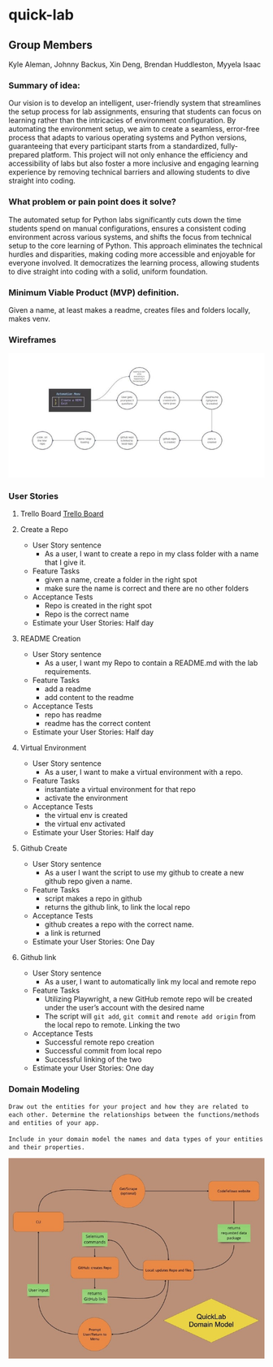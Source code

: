 # quick-lab

## Group Members

Kyle Aleman, Johnny Backus, Xin Deng, Brendan Huddleston, Myyela Isaac

### Summary of idea:

Our vision is to develop an intelligent, user-friendly system that streamlines the setup process for lab assignments, ensuring that students can focus on learning rather than the intricacies of environment configuration. By automating the environment setup, we aim to create a seamless, error-free process that adapts to various operating systems and Python versions, guaranteeing that every participant starts from a standardized, fully-prepared platform. This project will not only enhance the efficiency and accessibility of labs but also foster a more inclusive and engaging learning experience by removing technical barriers and allowing students to dive straight into coding.

### What problem or pain point does it solve?

The automated setup for Python labs significantly cuts down the time students spend on manual configurations, ensures a consistent coding environment across various systems, and shifts the focus from technical setup to the core learning of Python. This approach eliminates the technical hurdles and disparities, making coding more accessible and enjoyable for everyone involved. It democratizes the learning process, allowing students to dive straight into coding with a solid, uniform foundation.

### Minimum Viable Product (MVP) definition.

Given a name, at least makes a readme, creates files and folders locally, makes venv.

### Wireframes

![Wireframe](assets/wireframe.jpeg)

### User Stories

1. Trello Board
   [Trello Board](https://trello.com/b/47nPPkMO/401-python-midterm)

1. Create a Repo

   - User Story sentence
     - As a user, I want to create a repo in my class folder with a name that I give it.
   - Feature Tasks
     - given a name, create a folder in the right spot
     - make sure the name is correct and there are no other folders
   - Acceptance Tests
     - Repo is created in the right spot
     - Repo is the correct name
   - Estimate your User Stories: Half day

1. README Creation

   - User Story sentence
     - As a user, I want my Repo to contain a README.md with the lab requirements.
   - Feature Tasks
     - add a readme
     - add content to the readme
   - Acceptance Tests
     - repo has readme
     - readme has the correct content
   - Estimate your User Stories: Half day

1. Virtual Environment

   - User Story sentence
     - As a user, I want to make a virtual environment with a repo.
   - Feature Tasks
     - instantiate a virtual environment for that repo
     - activate the environment
   - Acceptance Tests
     - the virtual env is created
     - the virtual env activated
   - Estimate your User Stories: Half day

1. Github Create

   - User Story sentence
     - As a user I want the script to use my github to create a new github repo given a name.
   - Feature Tasks
     - script makes a repo in github
     - returns the github link, to link the local repo
   - Acceptance Tests
     - github creates a repo with the correct name.
     - a link is returned
   - Estimate your User Stories: One Day

1. Github link

   - User Story sentence
     - As a user, I want to automatically link my local and remote repo
   - Feature Tasks
     - Utilizing Playwright, a new GitHub remote repo will be created under the user’s account with the desired name
     - The script will `git add`, `git commit` and `remote add origin` from the local repo to remote. Linking the two
   - Acceptance Tests
     - Successful remote repo creation
     - Successful commit from local repo
     - Successful linking of the two
   - Estimate your User Stories: One day

### Domain Modeling

```
Draw out the entities for your project and how they are related to each other. Determine the relationships between the functions/methods and entities of your app.

Include in your domain model the names and data types of your entities and their properties.
```

   ![Miro Domain Model](assets/domain-model.jpeg)

<!-- ### Using a Database? Make an Database Schema Diagram ?

If you are using a database of any kind in your project, draft out what your schema will look like by creating a diagram of all your application data models, each in it’s own collection (or table).

Be sure to identify the relationships (if any) between each of your data models:

1. Does a single item in your database “belong to” just one other item in your database? For example, a person has one passport, and a passport belongs to a single person.
1. Does a item in your database “belong to” multiple other items in your database? For example, a house has many residents, and each resident has one primary house.
1. Do many items in your database relate to many other items in your database? For example, a band has many musicians, and a musician can be in many bands.

Also, include for each separate collection:

1. The name of each property stored in the collection.
1. The required data type.
1. An indication if this collection is associated with another collection.

Include this diagram in your readme, accompanied by an explanation of each data model and it’s responsibility in the application. -->
